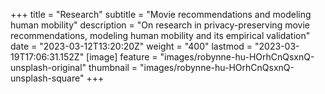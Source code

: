+++
title = "Research"
subtitle = "Movie recommendations and modeling human mobility"
description = "On research in privacy-preserving movie recommendations, modeling human mobility and its empirical validation"
date = "2023-03-12T13:20:20Z"
weight = "400"
lastmod = "2023-03-19T17:06:31.152Z"
[image]
  feature = "images/robynne-hu-HOrhCnQsxnQ-unsplash-original"
  thumbnail = "images/robynne-hu-HOrhCnQsxnQ-unsplash-square"
+++
